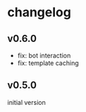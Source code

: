
# changelog

## v0.6.0

- fix: bot interaction
- fix: template caching

## v0.5.0

initial version
